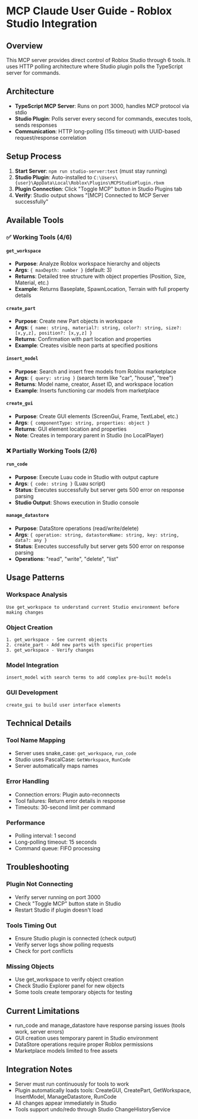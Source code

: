 # MCP Claude User Guide - Roblox Studio Integration

## Overview
This MCP server provides direct control of Roblox Studio through 6 tools. It uses HTTP polling architecture where Studio plugin polls the TypeScript server for commands.

## Architecture
- **TypeScript MCP Server**: Runs on port 3000, handles MCP protocol via stdio
- **Studio Plugin**: Polls server every second for commands, executes tools, sends responses
- **Communication**: HTTP long-polling (15s timeout) with UUID-based request/response correlation

## Setup Process
1. **Start Server**: `npm run studio-server:test` (must stay running)
2. **Studio Plugin**: Auto-installed to `C:\Users\{user}\AppData\Local\Roblox\Plugins\MCPStudioPlugin.rbxm`
3. **Plugin Connection**: Click "Toggle MCP" button in Studio Plugins tab
4. **Verify**: Studio output shows "[MCP] Connected to MCP Server successfully"

## Available Tools

### ✅ Working Tools (4/6)

#### `get_workspace`
- **Purpose**: Analyze Roblox workspace hierarchy and objects
- **Args**: `{ maxDepth: number }` (default: 3)
- **Returns**: Detailed tree structure with object properties (Position, Size, Material, etc.)
- **Example**: Returns Baseplate, SpawnLocation, Terrain with full property details

#### `create_part`
- **Purpose**: Create new Part objects in workspace
- **Args**: `{ name: string, material?: string, color?: string, size?: [x,y,z], position?: [x,y,z] }`
- **Returns**: Confirmation with part location and properties
- **Example**: Creates visible neon parts at specified positions

#### `insert_model`
- **Purpose**: Search and insert free models from Roblox marketplace
- **Args**: `{ query: string }` (search term like "car", "house", "tree")
- **Returns**: Model name, creator, Asset ID, and workspace location
- **Example**: Inserts functioning car models from marketplace

#### `create_gui`
- **Purpose**: Create GUI elements (ScreenGui, Frame, TextLabel, etc.)
- **Args**: `{ componentType: string, properties: object }`
- **Returns**: GUI element location and properties
- **Note**: Creates in temporary parent in Studio (no LocalPlayer)

### ❌ Partially Working Tools (2/6)

#### `run_code`
- **Purpose**: Execute Luau code in Studio with output capture
- **Args**: `{ code: string }` (Luau script)
- **Status**: Executes successfully but server gets 500 error on response parsing
- **Studio Output**: Shows execution in Studio console

#### `manage_datastore`
- **Purpose**: DataStore operations (read/write/delete)
- **Args**: `{ operation: string, datastoreName: string, key: string, data?: any }`
- **Status**: Executes successfully but server gets 500 error on response parsing
- **Operations**: "read", "write", "delete", "list"

## Usage Patterns

### Workspace Analysis
```
Use get_workspace to understand current Studio environment before making changes
```

### Object Creation
```
1. get_workspace - See current objects
2. create_part - Add new parts with specific properties
3. get_workspace - Verify changes
```

### Model Integration
```
insert_model with search terms to add complex pre-built models
```

### GUI Development
```
create_gui to build user interface elements
```

## Technical Details

### Tool Name Mapping
- Server uses snake_case: `get_workspace`, `run_code`
- Studio uses PascalCase: `GetWorkspace`, `RunCode`
- Server automatically maps names

### Error Handling
- Connection errors: Plugin auto-reconnects
- Tool failures: Return error details in response
- Timeouts: 30-second limit per command

### Performance
- Polling interval: 1 second
- Long-polling timeout: 15 seconds
- Command queue: FIFO processing

## Troubleshooting

### Plugin Not Connecting
- Verify server running on port 3000
- Check "Toggle MCP" button state in Studio
- Restart Studio if plugin doesn't load

### Tools Timing Out
- Ensure Studio plugin is connected (check output)
- Verify server logs show polling requests
- Check for port conflicts

### Missing Objects
- Use get_workspace to verify object creation
- Check Studio Explorer panel for new objects
- Some tools create temporary objects for testing

## Current Limitations
- run_code and manage_datastore have response parsing issues (tools work, server errors)
- GUI creation uses temporary parent in Studio environment
- DataStore operations require proper Roblox permissions
- Marketplace models limited to free assets

## Integration Notes
- Server must run continuously for tools to work
- Plugin automatically loads tools: CreateGUI, CreatePart, GetWorkspace, InsertModel, ManageDatastore, RunCode
- All changes appear immediately in Studio
- Tools support undo/redo through Studio ChangeHistoryService